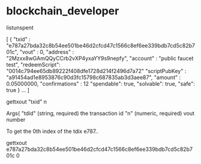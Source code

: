 # blockchain_developer


listunspent

[
 {
 "txid" : "e787a27bda32c8b54ee501be46d2cfcd47c1566c8ef6ee339bdb7cd5c82b701c",
 "vout" : 0,
 "address" : "2Mzxx8wGAmQQyCCrb2vXP4yxaYY9s9nepfy",
 "account" : "public faucet test",
"redeemScript": "0014c794ee65db89222f408dfe1728d214f2496d7a72"
 "scriptPubKey" : "a91454ad1e8953876c90d3fc15798c687835ab3d3aee87",
 "amount" : 0.05000000,
 "confirmations" : 12
 "spendable": true,
 "solvable": true,
 "safe": true
 }
...
]




gettxout "txid" n

Args{
"tdid" (string, required) the transaction id
"n" (numeric, required) vout number

To get the 0th index of the tdix e787..

gettxout e787a27bda32c8b54ee501be46d2cfcd47c1566c8ef6ee339bdb7cd5c82b701c 0
